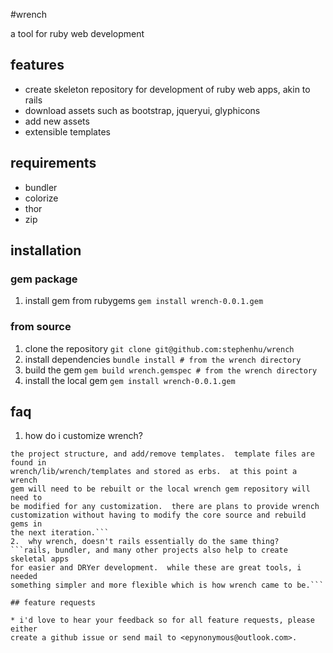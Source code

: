 #wrench

a tool for ruby web development

## features

* create skeleton repository for development of ruby web apps, akin to rails
* download assets such as bootstrap, jqueryui, glyphicons
* add new assets
* extensible templates

## requirements

* bundler
* colorize
* thor
* zip

## installation

### gem package

1.  install gem from rubygems
```gem install wrench-0.0.1.gem```

### from source

1.  clone the repository
```git clone git@github.com:stephenhu/wrench```
2.  install dependencies
```bundle install # from the wrench directory```
3.  build the gem
```gem build wrench.gemspec # from the wrench directory```
4.  install the local gem
```gem install wrench-0.0.1.gem```

## faq

1.  how do i customize wrench?
```inside of the wrench/conf/config.yaml file, you can add assets, customize
the project structure, and add/remove templates.  template files are found in
wrench/lib/wrench/templates and stored as erbs.  at this point a wrench
gem will need to be rebuilt or the local wrench gem repository will need to
be modified for any customization.  there are plans to provide wrench
customization without having to modify the core source and rebuild gems in
the next iteration.``` 
2.  why wrench, doesn't rails essentially do the same thing?
```rails, bundler, and many other projects also help to create skeletal apps
for easier and DRYer development.  while these are great tools, i needed
something simpler and more flexible which is how wrench came to be.```

## feature requests

* i'd love to hear your feedback so for all feature requests, please either
create a github issue or send mail to <epynonymous@outlook.com>.

